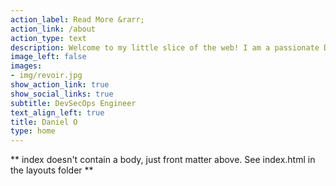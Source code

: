 ```yaml
---
action_label: Read More &rarr;
action_link: /about
action_type: text
description: Welcome to my little slice of the web! I am a passionate DevSecOps Engineer with expertise in AWS, Azure & GCP Administration, Security, and DevOps.                                     My goal is to help software development teams and organizations leverage technology to solve complex problems. With a keen interest in Automation, Privacy Law, and Cinematography, I hope to share my knowledge and experiences with you through this platform.
image_left: false
images:
- img/revoir.jpg
show_action_link: true
show_social_links: true
subtitle: DevSecOps Engineer
text_align_left: true
title: Daniel O
type: home
---
```


** index doesn't contain a body, just front matter above.
See index.html in the layouts folder **
